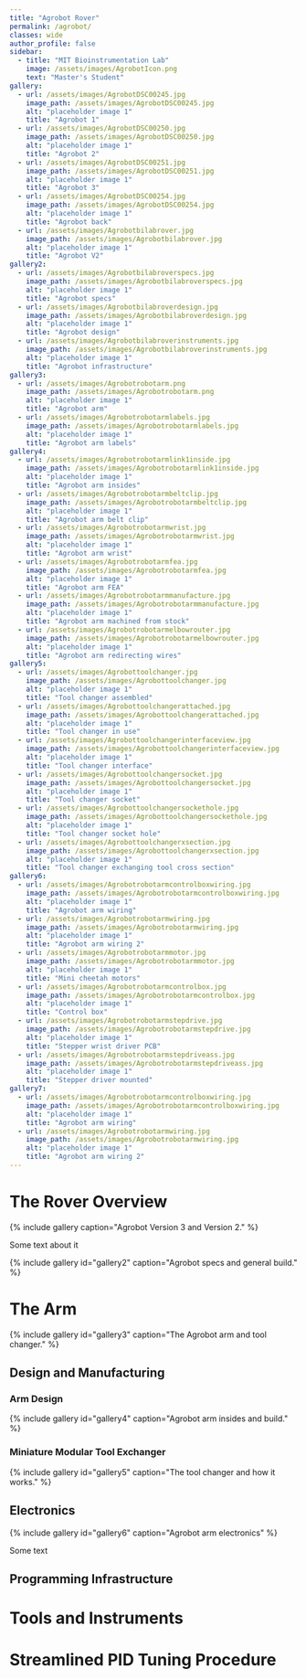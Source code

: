 ```yaml
---
title: "Agrobot Rover"
permalink: /agrobot/
classes: wide
author_profile: false
sidebar:
  - title: "MIT Bioinstrumentation Lab"
    image: /assets/images/AgrobotIcon.png
    text: "Master's Student"
gallery:
  - url: /assets/images/AgrobotDSC00245.jpg
    image_path: /assets/images/AgrobotDSC00245.jpg
    alt: "placeholder image 1"
    title: "Agrobot 1"
  - url: /assets/images/AgrobotDSC00250.jpg
    image_path: /assets/images/AgrobotDSC00250.jpg
    alt: "placeholder image 1"
    title: "Agrobot 2"
  - url: /assets/images/AgrobotDSC00251.jpg
    image_path: /assets/images/AgrobotDSC00251.jpg
    alt: "placeholder image 1"
    title: "Agrobot 3"
  - url: /assets/images/AgrobotDSC00254.jpg
    image_path: /assets/images/AgrobotDSC00254.jpg
    alt: "placeholder image 1"
    title: "Agrobot back"
  - url: /assets/images/Agrobotbilabrover.jpg
    image_path: /assets/images/Agrobotbilabrover.jpg
    alt: "placeholder image 1"
    title: "Agrobot V2"
gallery2:
  - url: /assets/images/Agrobotbilabroverspecs.jpg
    image_path: /assets/images/Agrobotbilabroverspecs.jpg
    alt: "placeholder image 1"
    title: "Agrobot specs"
  - url: /assets/images/Agrobotbilabroverdesign.jpg
    image_path: /assets/images/Agrobotbilabroverdesign.jpg
    alt: "placeholder image 1"
    title: "Agrobot design"
  - url: /assets/images/Agrobotbilabroverinstruments.jpg
    image_path: /assets/images/Agrobotbilabroverinstruments.jpg
    alt: "placeholder image 1"
    title: "Agrobot infrastructure"
gallery3:
  - url: /assets/images/Agrobotrobotarm.png
    image_path: /assets/images/Agrobotrobotarm.png
    alt: "placeholder image 1"
    title: "Agrobot arm"
  - url: /assets/images/Agrobotrobotarmlabels.jpg
    image_path: /assets/images/Agrobotrobotarmlabels.jpg
    alt: "placeholder image 1"
    title: "Agrobot arm labels"
gallery4:
  - url: /assets/images/Agrobotrobotarmlink1inside.jpg
    image_path: /assets/images/Agrobotrobotarmlink1inside.jpg
    alt: "placeholder image 1"
    title: "Agrobot arm insides"
  - url: /assets/images/Agrobotrobotarmbeltclip.jpg
    image_path: /assets/images/Agrobotrobotarmbeltclip.jpg
    alt: "placeholder image 1"
    title: "Agrobot arm belt clip"
  - url: /assets/images/Agrobotrobotarmwrist.jpg
    image_path: /assets/images/Agrobotrobotarmwrist.jpg
    alt: "placeholder image 1"
    title: "Agrobot arm wrist"
  - url: /assets/images/Agrobotrobotarmfea.jpg
    image_path: /assets/images/Agrobotrobotarmfea.jpg
    alt: "placeholder image 1"
    title: "Agrobot arm FEA"
  - url: /assets/images/Agrobotrobotarmmanufacture.jpg
    image_path: /assets/images/Agrobotrobotarmmanufacture.jpg
    alt: "placeholder image 1"
    title: "Agrobot arm machined from stock"
  - url: /assets/images/Agrobotrobotarmelbowrouter.jpg
    image_path: /assets/images/Agrobotrobotarmelbowrouter.jpg
    alt: "placeholder image 1"
    title: "Agrobot arm redirecting wires"
gallery5:
  - url: /assets/images/Agrobottoolchanger.jpg
    image_path: /assets/images/Agrobottoolchanger.jpg
    alt: "placeholder image 1"
    title: "Tool changer assembled"
  - url: /assets/images/Agrobottoolchangerattached.jpg
    image_path: /assets/images/Agrobottoolchangerattached.jpg
    alt: "placeholder image 1"
    title: "Tool changer in use"
  - url: /assets/images/Agrobottoolchangerinterfaceview.jpg
    image_path: /assets/images/Agrobottoolchangerinterfaceview.jpg
    alt: "placeholder image 1"
    title: "Tool changer interface"
  - url: /assets/images/Agrobottoolchangersocket.jpg
    image_path: /assets/images/Agrobottoolchangersocket.jpg
    alt: "placeholder image 1"
    title: "Tool changer socket"
  - url: /assets/images/Agrobottoolchangersockethole.jpg
    image_path: /assets/images/Agrobottoolchangersockethole.jpg
    alt: "placeholder image 1"
    title: "Tool changer socket hole"
  - url: /assets/images/Agrobottoolchangerxsection.jpg
    image_path: /assets/images/Agrobottoolchangerxsection.jpg
    alt: "placeholder image 1"
    title: "Tool changer exchanging tool cross section"
gallery6:
  - url: /assets/images/Agrobotrobotarmcontrolboxwiring.jpg
    image_path: /assets/images/Agrobotrobotarmcontrolboxwiring.jpg
    alt: "placeholder image 1"
    title: "Agrobot arm wiring"
  - url: /assets/images/Agrobotrobotarmwiring.jpg
    image_path: /assets/images/Agrobotrobotarmwiring.jpg
    alt: "placeholder image 1"
    title: "Agrobot arm wiring 2"
  - url: /assets/images/Agrobotrobotarmmotor.jpg
    image_path: /assets/images/Agrobotrobotarmmotor.jpg
    alt: "placeholder image 1"
    title: "Mini cheetah motors"
  - url: /assets/images/Agrobotrobotarmcontrolbox.jpg
    image_path: /assets/images/Agrobotrobotarmcontrolbox.jpg
    alt: "placeholder image 1"
    title: "Control box"
  - url: /assets/images/Agrobotrobotarmstepdrive.jpg
    image_path: /assets/images/Agrobotrobotarmstepdrive.jpg
    alt: "placeholder image 1"
    title: "Stepper wrist driver PCB"
  - url: /assets/images/Agrobotrobotarmstepdriveass.jpg
    image_path: /assets/images/Agrobotrobotarmstepdriveass.jpg
    alt: "placeholder image 1"
    title: "Stepper driver mounted"
gallery7:
  - url: /assets/images/Agrobotrobotarmcontrolboxwiring.jpg
    image_path: /assets/images/Agrobotrobotarmcontrolboxwiring.jpg
    alt: "placeholder image 1"
    title: "Agrobot arm wiring"
  - url: /assets/images/Agrobotrobotarmwiring.jpg
    image_path: /assets/images/Agrobotrobotarmwiring.jpg
    alt: "placeholder image 1"
    title: "Agrobot arm wiring 2"
---
```


# The Rover Overview

{% include gallery caption="Agrobot Version 3 and Version 2." %}

Some text about it

{% include gallery id="gallery2" caption="Agrobot specs and general build." %}

# The Arm

{% include gallery id="gallery3" caption="The Agrobot arm and tool changer." %}

## Design and Manufacturing

### Arm Design

{% include gallery id="gallery4" caption="Agrobot arm insides and build." %}

### Miniature Modular Tool Exchanger

{% include gallery id="gallery5" caption="The tool changer and how it works." %}

## Electronics

{% include gallery id="gallery6" caption="Agrobot arm electronics" %}

Some text



## Programming Infrastructure

# Tools and Instruments

# Streamlined PID Tuning Procedure